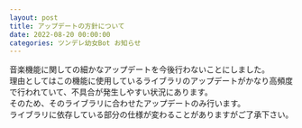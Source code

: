 ```yaml
---
layout: post
title: アップデートの方針について
date: 2022-08-20 00:00:00
categories: ツンデレ幼女Bot お知らせ
---
```

音楽機能に関しての細かなアップデートを今後行わないことにしました。<br>理由としてはこの機能に使用しているライブラリのアップデートがかなり高頻度で行われていて、不具合が発生しやすい状況にあります。<br>そのため、そのライブラリに合わせたアップデートのみ行います。<br>ライブラリに依存している部分の仕様が変わることがありますがご了承下さい。